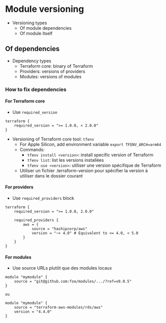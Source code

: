 # Module versioning

* Versioning types
    * Of module dependencies
    * Of module itself

## Of dependencies
* Dependency types
    * Terraform core: binary of Terraform
    * Providers: versions of providers
    * Modules: versions of modules
    
### How to fix dependencies
#### For Terraform core
* Use `required_version`
```
terraform {
    required_version = ">= 1.0.0, < 2.0.0"
}
```
* Versioning of Terraform core tool: `tfenv`
    * For Apple Silicon, add environment variable `export TFENV_ARCH=arm64`
    * Commands:
        * `tfenv install <version>`: install specific version of Terraform
        * `tfenv list`: list les versions installées
        * `tfenv use <version>`: utiliser une version spécifique de Terraform
    * Utiliser un fichier .terraform-version pour spécifier la version à utiliser dans le dossier courant

#### For providers
* Use `required_providers` block
```
terraform {
    required_version = ">= 1.0.0, 2.0.0"

    required_providers {
        aws = {
            source = "hashipcorp/aws"
            version = "~> 4.0" # Equivalent to <= 4.0, < 5.0
        }
    }
}
```

#### For modules
* Use source URLs plutôt que des modules locaux
```
module "mymodule" {
    source = "git@github.com:foo/modules/.../?ref=v0.0.5"
}

ou

module "mymodule" {
    source = "terraform-aws-modules/rds/aws"
    version = "4.4.0"
}
```
 